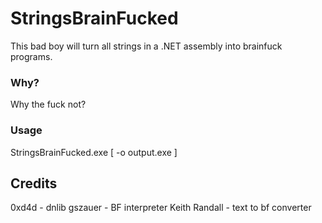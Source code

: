 # StringsBrainFucked

This bad boy will turn all strings in a .NET assembly into brainfuck programs.

### Why?

Why the fuck not?

### Usage

StringsBrainFucked.exe <assembly> [ -o output.exe ]

## Credits

0xd4d - dnlib
gszauer - BF interpreter
Keith Randall - text to bf converter
